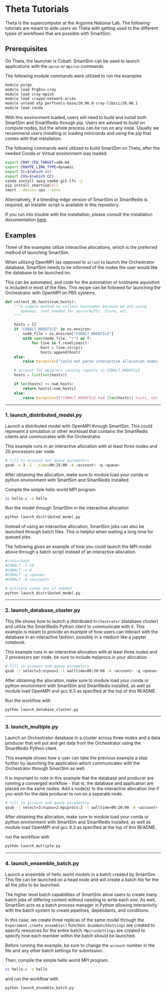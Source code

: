 
# Theta Tutorials

Theta is the supercomputer at the Argonne National Lab. The
following tutorials are meant to aide users on Theta with getting used to the
different types of workflows that are possible with SmartSim.


## Prerequisites

On Theta, the launcher is Cobalt. SmartSim can be used to launch applications
with the `aprun` or `mpirun` commands.

The following module commands were utilized to run the examples

```bash
module purge
module load PrgEnv-cray
module load cray-mpich
module load craype-network-aries
module unload atp perftools-base/20.06.0 cray-libsci/20.06.1
module load conda
```

With this environment loaded, users will need to build and install both SmartSim and
SmartRedis through pip. Users are advised to build on
compute nodes, but the whole process can be run on any node.
Usually we recommend users installing or loading miniconda and
using the pip that comes with that installation. 

The following commands were utilized to build SmartSim on Theta,
after the needed Conda or Virtual environment was loaded.

```bash
export CRAY_CPU_TARGET=x86-64
export CRAYPE_LINK_TYPE=dynamic
export CC=$(which cc)
export CXX=$(which CC)
conda install swig cmake git-lfs -y
pip install smartsim[ml]
smart --device cpu --onnx
```

Alternatively, if a bleeding-edge version of SmartSim or SmartRedis is
required, an installer script is available in this repository.

If you run into trouble with the installation, please consult the installation
documentation [here](https://www.craylabs.org/docs/installation.html).

## Examples

Three of the examples utilize interactive allocations, which is the preferred method of
launching SmartSim.

When utilizing OpenMPI (as opposed to  ``a[run``) to launch the
Orchestrator database, SmartSim needs to be informed of the nodes the user would like
the database to be launched on.

This can be automated, and code for the automation of hostname aquisition is included in
most of the files. This recipe can be followed for launching the Orchestrator with
OpenMPI on PBS systems.


```python
def collect_db_hosts(num_hosts):
    """A simple method to collect hostnames because we are using
       openmpi. (not needed for aprun(ALPS), Slurm, etc.
    """

    hosts = []
    if "COBALT_NODEFILE" in os.environ:
        node_file = os.environ["COBALT_NODEFILE"]
        with open(node_file, "r") as f:
            for line in f.readlines():
                host = line.strip()
                hosts.append(host)
    else:
        raise Exception("could not parse interactive allocation nodes from COBALT_NODEFILE")

    # account for mpiprocs causing repeats in COBALT_NODEFILE
    hosts = list(set(hosts))

    if len(hosts) >= num_hosts:
        return hosts[:num_hosts]
    else:
        raise Exception(f"COBALT_NODEFILE had {len(hosts)} hosts, not {num_hosts}")
```

----------

### 1. launch_distributed_model.py

Launch a distributed model with OpenMPI through SmartSim. This could represent
a simulation or other workload that contains the SmartRedis clients and commuicates
with the Orchestrator.

This example runs in an interactive allocation with at least three
nodes and 20 processors per node. 

```bash
# fill in account and queue parameters
qsub -n 3 -I --time=00:25:00 -A <account> -q <queue>
```

After obtaining the allocation, make sure to module load your conda or python environment
with SmartSim and SmartRedis installed.

Compile the simple hello world MPI program.

```bash
cc hello.c -o hello
```

Run the model through SmartSim in the interactive allocation

```bash
python launch_distributed_model.py
```

Instead of using an interactive allocation, SmartSim jobs can also be
launched through batch files. This is helpful when waiting a long time
for queued jobs.

The following gives an example of how you could launch the MPI
model above through a batch script instead of an interactive allocation.

```bash
#!/bin/bash
#COBALT -t 10
#COBALT -n 8
#COBALT -q <queue>
#COBALT -A <account>

# activate conda env if needed
python launch_distributed_model.py
```
---------

### 2. launch_database_cluster.py

This file shows how to launch a distributed ``Orchestrator`` (database cluster) and
utilize the SmartRedis Python client to communicate with it. This example is meant
to provide an example of how users can interact with the database in an interactive
fashion, possibly in a medium like a jupyter notebook.

This example runs in an interactive allocation with at least three
nodes and 2 processors per node. be sure to include mpiprocs in your
allocation.

```bash
# fill in account and queue parameters
qsub -l select=3:ncpus=1 -l walltime=00:20:00 -A <account> -q <queue> -I
```
After obtaining the allocation, make sure to module load your conda or python environment
with SmartSim and SmartRedis installed, as well as module load OpenMPI and gcc 8.3 as
specified at the top of this README.

Run the workflow with

```bash
python launch_database_cluster.py
```
----------
### 3. launch_multiple.py

Launch an Orchestrator database in a cluster across three nodes and a data producer
that will put and get data from the Orchestrator using the SmartRedis Python client.

This example shows how a user can take the previous example a step further by
launching the application which communicates with the Orchestrator through SmartSim
as well.

It is important to note in this example that the database and producer are running
a converged workflow - that is, the database and application are placed on the same
nodes. Add a node(s) to the interactive allocation line if you wish for the data
producer to run on a seperate node.

```bash
# fill in account and queue parameters
qsub -l select=3:ncpus=2:mpiprocs:2 -l walltime=00:20:00 -A <account> -q <queue> -I
```
After obtaining the allocation, make sure to module load your conda or python environment
with SmartSim and SmartRedis installed, as well as module load OpenMPI and gcc 8.3 as
specified at the top of this README.

run the workflow with

```bash
python launch_multiple.py
```
-----------
### 4. launch_ensemble_batch.py

Launch a ensemble of hello world models in a batch created by SmartSim. This
file can be launched on a head node and will create a batch file for the all
the jobs to be launched.

The higher level batch capabilities of SmartSim allow users to create many
batch jobs of differing content without needing to write each one. As well,
SmartSim acts as a batch process manager in Python allowing interactivity
with the batch system to create pipelines, dependants, and conditions.

In this case, we create three replicas of the same model through the
``Experiment.create_ensemble()`` function. ``QsubBatchSettings`` are created
to specify resources for the entire batch. ``MpirunSettings`` are created
to specify how each member within the batch should be launched.

Before running the example, be sure to change the ``account`` number in the
file and any other batch settings for submission.

Then, compile the simple hello world MPI program.

```bash
cc hello.c -o hello
```

and run the workflow with

```bash
python launch_ensemble_batch.py
```



